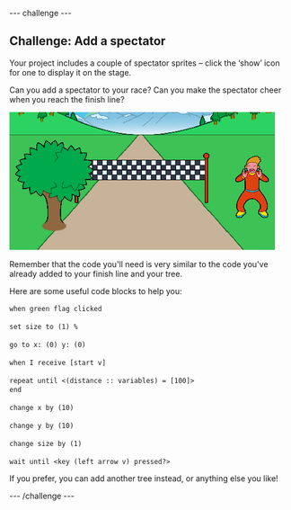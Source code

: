 --- challenge ---

## Challenge: Add a spectator

Your project includes a couple of spectator sprites – click the ‘show’ icon for one to display it on the stage.

Can you add a spectator to your race? Can you make the spectator cheer when you reach the finish line?

![a spectator in the game](images/sprint-spectator.png)

Remember that the code you'll need is very similar to the code you've already added to your finish line and your tree.

Here are some useful code blocks to help you:

```blocks3
when green flag clicked

set size to (1) %

go to x: (0) y: (0)

when I receive [start v]

repeat until <(distance :: variables) = [100]>
end

change x by (10)

change y by (10)

change size by (1)

wait until <key (left arrow v) pressed?>
```

If you prefer, you can add another tree instead, or anything else you like!


--- /challenge ---